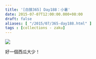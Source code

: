 ```yaml
---
title: '[白狼365] Day188：小暑'
date: 2015-07-07T12:00:00.000+08:00
draft: false
aliases: [ "/2015/07/365-day188.html" ]
tags : [collections - zaku]
---
```


![](/images/zaku188.jpg)

好一個西瓜大少！
